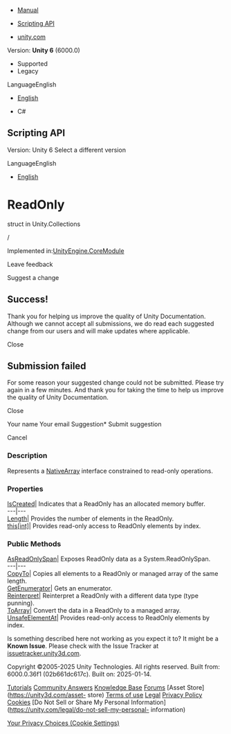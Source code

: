 [ ]()

  * [Manual](../Manual/index.html)
  * [Scripting API](../ScriptReference/index.html)

  * [unity.com](https://unity.com/)

Version: **Unity 6** (6000.0)

  * Supported
  * Legacy

LanguageEnglish

  * [English]()

  * C#

[ ](https://docs.unity3d.com)

## Scripting API

Version: Unity 6 Select a different version

LanguageEnglish

  * [English]()

# ReadOnly

struct in Unity.Collections

/

Implemented in:[UnityEngine.CoreModule](UnityEngine.CoreModule.html)

Leave feedback

Suggest a change

## Success!

Thank you for helping us improve the quality of Unity Documentation. Although
we cannot accept all submissions, we do read each suggested change from our
users and will make updates where applicable.

Close

## Submission failed

For some reason your suggested change could not be submitted. Please <a>try
again</a> in a few minutes. And thank you for taking the time to help us
improve the quality of Unity Documentation.

Close

Your name Your email Suggestion* Submit suggestion

Cancel

[ ]()

### Description

Represents a [NativeArray<T0>](Unity.Collections.NativeArray_1.html) interface
constrained to read-only operations.

### Properties

[IsCreated](Unity.Collections.NativeArray_1.ReadOnly.IsCreated.html)|
Indicates that a ReadOnly has an allocated memory buffer.  
---|---  
[Length](Unity.Collections.NativeArray_1.ReadOnly.Length.html)| Provides the
number of elements in the ReadOnly.  
[this[int]](Unity.Collections.NativeArray_1.ReadOnly.Index_operator.html)|
Provides read-only access to ReadOnly elements by index.  
  
### Public Methods

[AsReadOnlySpan](Unity.Collections.NativeArray_1.ReadOnly.AsReadOnlySpan.html)|
Exposes ReadOnly data as a System.ReadOnlySpan<T>.  
---|---  
[CopyTo](Unity.Collections.NativeArray_1.ReadOnly.CopyTo.html)| Copies all
elements to a ReadOnly or managed array of the same length.  
[GetEnumerator](Unity.Collections.NativeArray_1.ReadOnly.GetEnumerator.html)|
Gets an enumerator.  
[Reinterpret](Unity.Collections.NativeArray_1.ReadOnly.Reinterpret.html)|
Reinterpret a ReadOnly with a different data type (type punning).  
[ToArray](Unity.Collections.NativeArray_1.ReadOnly.ToArray.html)| Convert the
data in a ReadOnly to a managed array.  
[UnsafeElementAt](Unity.Collections.NativeArray_1.ReadOnly.UnsafeElementAt.html)|
Provides read-only access to ReadOnly elements by index.  
  
Is something described here not working as you expect it to? It might be a
**Known Issue**. Please check with the Issue Tracker at
[issuetracker.unity3d.com](https://issuetracker.unity3d.com).

Copyright ©2005-2025 Unity Technologies. All rights reserved. Built from:
6000.0.36f1 (02b661dc617c). Built on: 2025-01-14.

[Tutorials](https://unity3d.com/learn) [Community
Answers](https://answers.unity3d.com) [Knowledge
Base](https://support.unity3d.com/hc/en-us)
[Forums](https://forum.unity3d.com) [Asset Store](https://unity3d.com/asset-
store) [Terms of use](https://docs.unity3d.com/Manual/TermsOfUse.html)
[Legal](https://unity.com/legal) [Privacy
Policy](https://unity.com/legal/privacy-policy)
[Cookies](https://unity.com/legal/cookie-policy) [Do Not Sell or Share My
Personal Information](https://unity.com/legal/do-not-sell-my-personal-
information)

[Your Privacy Choices (Cookie Settings)](javascript:void\(0\);)

